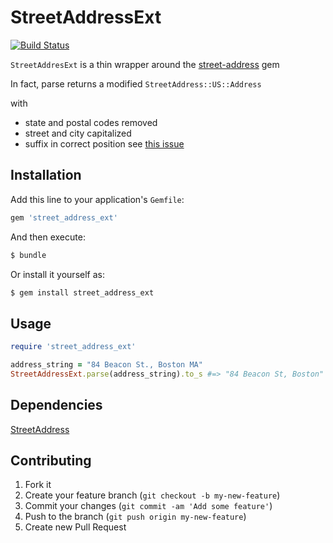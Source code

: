 # StreetAddressExt

[![Build Status](https://travis-ci.org/zhon/street_address_ext.png)](https://travis-ci.org/zhon/street_address_ext)

``StreetAddresExt`` is a thin wrapper around the [street-address](https://github.com/derrek/street-address) gem

In fact, parse returns a modified ``StreetAddress::US::Address``

with

 - state and postal codes removed
 - street and city capitalized
 - suffix in correct position see [this issue](https://github.com/derrek/street-address/issues/9)



## Installation

Add this line to your application's ``Gemfile``:

```ruby
gem 'street_address_ext'
```

And then execute:

```bash
$ bundle
```

Or install it yourself as:

```bash
$ gem install street_address_ext
```


## Usage

```ruby
require 'street_address_ext'

address_string = "84 Beacon St., Boston MA"
StreetAddressExt.parse(address_string).to_s #=> "84 Beacon St, Boston"
```

## Dependencies

[StreetAddress](https://github.com/derrek/street-address)

## Contributing

1. Fork it
2. Create your feature branch (`git checkout -b my-new-feature`)
3. Commit your changes (`git commit -am 'Add some feature'`)
4. Push to the branch (`git push origin my-new-feature`)
5. Create new Pull Request


